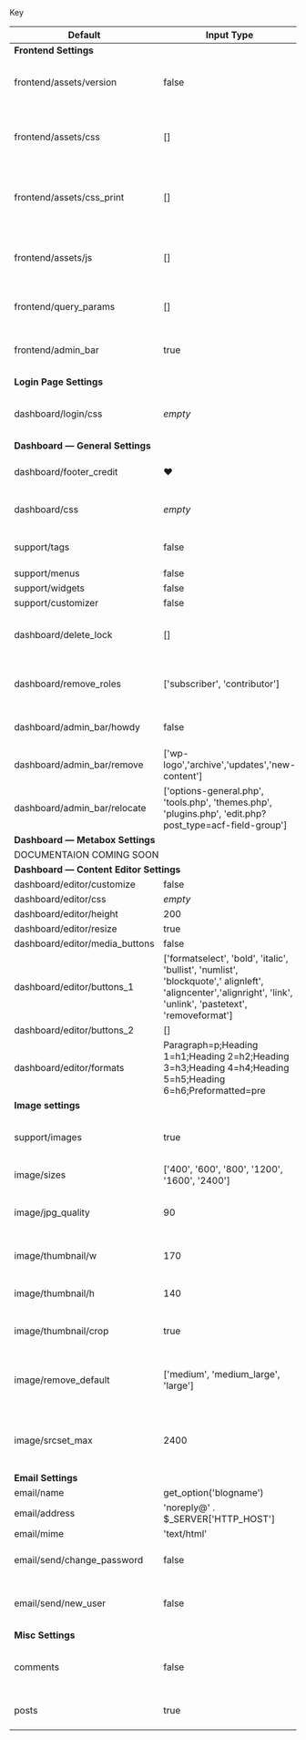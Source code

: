 <table>
    <thead>
        <tr.>
            <Th.>Key</th>
            <th>Default</th>
            <th>Input Type</th>
            <th>Notes</th>
        </tr>
    </thead>
    <tbody>
        <tr><td colspan="4"><b>Frontend Settings</b></td></tr>
        <tr><td>frontend/assets/version</td><td>false</td><td>bool</td><td>Add cachebusting version to assets paths</td></tr>
        <tr><td>frontend/assets/css</td><td>[]</td><td>array</td><td>Website CSS file(s). Paths relative to `asset/` directory.</td></tr>
        <tr><td>frontend/assets/css_print</td><td>[]</td><td>array</td><td>Print CSS file(s). Paths relative to `asset/` directory.</td></tr>
        <tr><td>frontend/assets/js</td><td>[]</td><td>array</td><td>Website JS file(s). Paths relative to `asset/` directory.</td></tr>
        <tr><td>frontend/query_params</td><td>[]</td><td>array</td><td>Add custom query params.</td></tr>
        <tr><td>frontend/admin_bar</td><td>true</td><td>bool</td><td>Hide the Wordpress Admin bar on Frontend</td></tr>
        <tr><td colspan="4"><b>Login Page Settings</b></td></tr>
        <tr><td>dashboard/login/css</td><td><i>empty</i></td><td>string</td><td>CSS file. Paths relative to `asset/` directory.</td></tr>
        <tr><td colspan="4"><b>Dashboard — General Settings</b></td></tr>
        <tr><td>dashboard/footer_credit</td><td>♥</td><td>string</td><td>Add custom CSS to dashboard.</td></tr>
        <tr><td>dashboard/css</td><td><i>empty</i></td><td>string</td><td>Add custom CSS to dashboard.</td></tr>
        <tr><td>support/tags</td><td>false</td><td>bool</td><td>Disable some Wordpress functionality.</td></tr>
        <tr><td>support/menus</td><td>false</td><td>bool</td><td></td></tr>
        <tr><td>support/widgets</td><td>false</td><td>bool</td><td></td></tr>
        <tr><td>support/customizer</td><td>false</td><td>bool</td><td></td></tr>
        <tr><td>dashboard/delete_lock</td><td>[]</td><td>array</td><td>Block pages/posts from being deleted.</td></tr>
        <tr><td>dashboard/remove_roles</td><td>['subscriber', 'contributor']</td><td>array</td><td>Block pages/posts from being deleted.</td></tr>
        <tr><td>dashboard/admin_bar/howdy</td><td>false</td><td>bool</td><td>Display 'Howdy' from the top bar?</td></tr>
        <tr><td>dashboard/admin_bar/remove</td><td>['wp-logo','archive','updates','new-content']</td><td>array</td><td>Remove items from the top bar.</td></tr>
        <tr><td>dashboard/admin_bar/relocate</td><td>['options-general.php', 'tools.php', 'themes.php', 'plugins.php', 'edit.php?post_type=acf-field-group']</td><td>array</td><td>Relocate items from the sidebar into top bar.</td></tr>
        <tr><td colspan="4"><b>Dashboard — Metabox Settings</b></td></tr>
        <tr><td colspan="4">DOCUMENTAION COMING SOON</td></tr> 
        <tr><td colspan="4"><b>Dashboard — Content Editor Settings</b></td></tr>
        <tr><td>dashboard/editor/customize</td><td>false</td><td>bool</td><td></td></tr>
        <tr><td>dashboard/editor/css</td><td><i>empty</i></td><td>string</td><td></td></tr>
        <tr><td>dashboard/editor/height</td><td>200</td><td>int</td><td></td></tr>
        <tr><td>dashboard/editor/resize</td><td>true</td><td>bool</td><td></td></tr>
        <tr><td>dashboard/editor/media_buttons</td><td>false</td><td>bool</td><td></td></tr>
        <tr><td>dashboard/editor/buttons_1</td><td>['formatselect', 'bold', 'italic', 'bullist', 'numlist', 'blockquote',' alignleft', 'aligncenter','alignright', 'link', 'unlink', 'pastetext', 'removeformat']</td><td>array</td><td></td></tr>
        <tr><td>dashboard/editor/buttons_2</td><td>[]</td><td>array</td><td></td></tr>
        <tr><td>dashboard/editor/formats</td><td>Paragraph=p;Heading 1=h1;Heading 2=h2;Heading 3=h3;Heading 4=h4;Heading 5=h5;Heading 6=h6;Preformatted=pre</td><td>string</td><td></td></tr>
        <tr><td colspan="4"><b>Image settings</b></td></tr>
        <tr><td>support/images</td><td>true</td><td>bool</td><td>Enable thumbnail support for this theme.</td></tr>
        <tr><td>image/sizes</td><td>['400', '600', '800', '1200', '1600', '2400']</td><td>array</td><td></td></tr>
        <tr><td>image/jpg_quality</td><td>90</td><td>int</td><td>JPG quality level for generated images.</td></tr>
        <tr><td>image/thumbnail/w</td><td>170</td><td>int</td><td>Generated thumbnail width.</td></tr>
        <tr><td>image/thumbnail/h</td><td>140</td><td>int</td><td>Generated thumbnail height.</td></tr>
        <tr><td>image/thumbnail/crop</td><td>true</td><td>bool</td><td>Generated thumbnail crop.</td></tr>
        <tr><td>image/remove_default</td><td>['medium', 'medium_large', 'large']</td><td>array</td><td>Remove specified default Wordpress image sizes.</td></tr>
        <tr><td>image/srcset_max</td><td>2400</td><td>int</td><td>Max width for responsive srcset images.</td></tr>
        <tr><td colspan="4"><b>Email Settings</b></td></tr>
        <tr><td>email/name</td><td>get_option('blogname')</td><td>string</td><td></td></tr>
        <tr><td>email/address</td><td>'noreply@' . $_SERVER['HTTP_HOST']</td><td>string</td><td></td></tr>
        <tr><td>email/mime</td><td>'text/html'</td><td>string</td><td></td></tr>
        <tr><td>email/send/change_password</td><td>false</td><td>bool</td><td>Send 'New User' notifications?</td></tr>
        <tr><td>email/send/new_user</td><td>false</td><td>bool</td><td>Send 'Notice of Password Change' email?</td></tr>
        <tr><td colspan="4"><b>Misc Settings</b></td></tr>
        <tr><td>comments</td><td>false</td><td>bool</td><td>Enable comment support for this theme.</td></tr>
        <tr><td>posts</td><td>true</td><td>bool</td><td>Enable posts for this theme.</td></tr>
    </tbody>
</table>